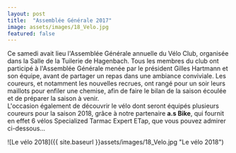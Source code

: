 ```yaml
---
layout: post
title:  "Assemblée Générale 2017"
image: assets/images/18_Velo.jpg
featured: false
---
```


Ce samedi avait lieu l'Assemblée Générale annuelle du Vélo Club, organisée dans la Salle de la Tuilerie de Hagenbach. Tous les membres du club ont participé à l'Assemblée Générale menée par le président Gilles Hartmann et son équipe, avant de partager un repas dans une ambiance conviviale. Les coureurs, et notamment les nouvelles recrues, ont rangé pour un soir leurs maillots pour enfiler une chemise, afin de faire le bilan de la saison écoulée et de préparer la saison à venir.  
L'occasion également de découvrir le vélo dont seront équipés plusieurs coureurs pour la saison 2018, grâce à notre partenaire **a.s Bike**, qui fournit en effet 6 vélos Specialized Tarmac Expert ETap, que vous pouvez admirer ci-dessous...

![Le vélo 2018]({{ site.baseurl }}assets/images/18_Velo.jpg "Le vélo 2018")